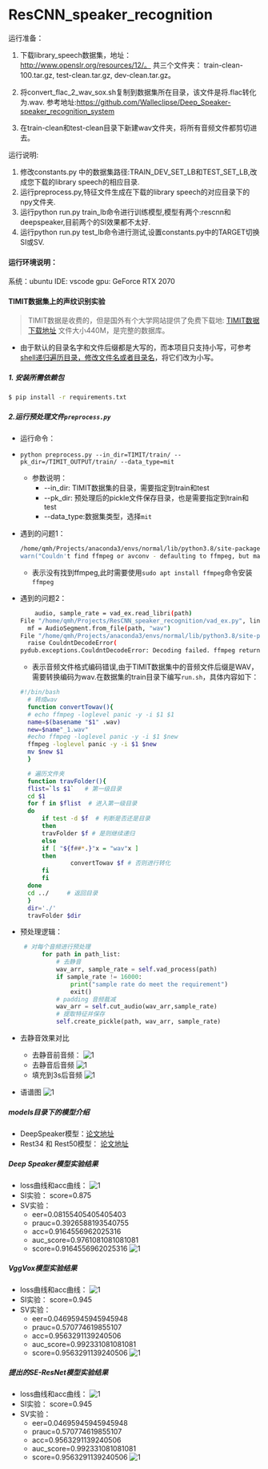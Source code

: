 # ResCNN_speaker_recognition
运行准备：
1. 下载library_speech数据集，地址：http://www.openslr.org/resources/12/。
共三个文件夹：	train-clean-100.tar.gz, test-clean.tar.gz,	dev-clean.tar.gz。
2. 将convert_flac_2_wav_sox.sh复制到数据集所在目录，该文件是将.flac转化为.wav. 参考地址:https://github.com/Walleclipse/Deep_Speaker-speaker_recognition_system
  
3. 在train-clean和test-clean目录下新建wav文件夹，将所有音频文件都剪切进去。

运行说明:
1. 修改constants.py 中的数据集路径:TRAIN_DEV_SET_LB和TEST_SET_LB,改成您下载的library speech的相应目录.
2. 运行preprocess.py,特征文件生成在下载的library speech的对应目录下的npy文件夹.
3. 运行python run.py train_lb命令进行训练模型,模型有两个:rescnn和deepspeaker,目前两个的SI效果都不太好.
4. 运行python run.py test_lb命令进行测试,设置constants.py中的TARGET切换SI或SV.

#### 运行环境说明：
  系统：ubuntu
  IDE: vscode
  gpu: GeForce RTX 2070

#### TIMIT数据集上的声纹识别实验

> TIMIT数据是收费的，但是国外有个大学网站提供了免费下载地:
[TIMIT数据下载地址](http://academictorrents.com/details/34e2b78745138186976cbc27939b1b34d18bd5b3/tech&hit=1&filelist=1)
文件大小440M，是完整的数据库。
- 由于默认的目录名字和文件后缀都是大写的，而本项目只支持小写，可参考[shell递归遍历目录，修改文件名或者目录名](https://blog.csdn.net/qq_28228605/article/details/109963278)，将它们改为小写。

##### 1. 安装所需依赖包

```bash
$ pip install -r requirements.txt
```

##### 2.运行预处理文件`preprocess.py`
 - 运行命令：
 - `python preprocess.py --in_dir=TIMIT/train/ --pk_dir=/TIMIT_OUTPUT/train/ --data_type=mit`
    - 参数说明：
      - --in_dir: TIMIT数据集的目录，需要指定到train和test
      - --pk_dir: 预处理后的pickle文件保存目录，也是需要指定到train和test
      - --data_type:数据集类型，选择`mit`
  - 遇到的问题1：
    ```bash
    /home/qmh/Projects/anaconda3/envs/normal/lib/python3.8/site-packages/pydub/utils.py:170: RuntimeWarning: Couldn't find ffmpeg or avconv - defaulting to ffmpeg, but may not work
    warn("Couldn't find ffmpeg or avconv - defaulting to ffmpeg, but may not work", RuntimeWarning)
    ```
    - 表示没有找到ffmpeg,此时需要使用`sudo apt install ffmpeg`命令安装`ffmpeg`
  - 遇到的问题2：
    ```bash
        audio, sample_rate = vad_ex.read_libri(path)
    File "/home/qmh/Projects/ResCNN_speaker_recognition/vad_ex.py", line 25, in read_libri
      mf = AudioSegment.from_file(path, "wav")
    File "/home/qmh/Projects/anaconda3/envs/normal/lib/python3.8/site-packages/pydub/audio_segment.py", line 723, in from_file
      raise CouldntDecodeError(
    pydub.exceptions.CouldntDecodeError: Decoding failed. ffmpeg returned error code: 1
    ```
    - 表示音频文件格式编码错误,由于TIMIT数据集中的音频文件后缀是WAV，需要转换编码为wav.在数据集的train目录下编写`run.sh`，具体内容如下：
    ```bash
    #!/bin/bash
      # 转成wav
      function convertTowav(){
      # echo ffmpeg -loglevel panic -y -i $1 $1
      name=$(basename "$1" .wav)
      new=$name"_1.wav"
      #echo ffmpeg -loglevel panic -y -i $1 $new
      ffmpeg -loglevel panic -y -i $1 $new
      mv $new $1
      }

      # 遍历文件夹
      function travFolder(){
      flist=`ls $1`   # 第一级目录
      cd $1        
      for f in $flist  # 进入第一级目录
      do
          if test -d $f  # 判断是否还是目录
          then 
          travFolder $f # 是则继续递归
          else
          if [ "${f##*.}"x = "wav"x ] 
          then
                  convertTowav $f # 否则进行转化
          fi
          fi
      done
      cd ../     # 返回目录
      }
      dir='./'
      travFolder $dir
    ```
- 预处理逻辑：
  ```python
   # 对每个音频进行预处理
        for path in path_list:
            # 去静音
            wav_arr, sample_rate = self.vad_process(path)
            if sample_rate != 16000:
                print("sample rate do meet the requirement")
                exit()
            # padding 音频裁减
            wav_arr = self.cut_audio(wav_arr,sample_rate)   
            # 提取特征并保存
            self.create_pickle(path, wav_arr, sample_rate)
  ```

- 去静音效果对比
  - 去静音前音频：
  ![1](/imgs/before.png)
  - 去静音后音频
  ![1](/imgs/after_VAD.png)
  - 填充到3s后音频
  ![1](/imgs/after_Padding.png)
- 语谱图
  ![1](/imgs/spectrum.png)

##### models目录下的模型介绍
- DeepSpeaker模型：[论文地址](https://arxiv.org/abs/1705.02304)
- Rest34 和 Rest50模型： [论文地址](https://arxiv.org/abs/1806.05622)
  
##### Deep Speaker模型实验结果
- loss曲线和acc曲线：
![1](/imgs/dpk_acc_loss.png)
- SI实验：
score=0.875
- SV实验：   
  - eer=0.08155405405405403	 
  - prauc=0.3926588193540755 	 
  - acc=0.9164556962025316	 
  - auc_score=0.9761081081081081	
  - score=0.9164556962025316
![1](/imgs/dpk_aucRoc.png)

##### VggVox模型实验结果
- loss曲线和acc曲线：
![1](/imgs/seResNet_acc_loss.png)
- SI实验：
score=0.945
- SV实验：   
  - eer=0.04695945945945948	 
  - prauc=0.570774619855107 	 
  - acc=0.9563291139240506	 
  - auc_score=0.992331081081081	
  - score=0.9563291139240506
![1](/imgs/SEResNet_aucRoc.png)


  
##### 提出的SE-ResNet模型实验结果
- loss曲线和acc曲线：
![1](/imgs/seResNet_acc_loss.png)
- SI实验：
score=0.945
- SV实验：   
  - eer=0.04695945945945948	 
  - prauc=0.570774619855107 	 
  - acc=0.9563291139240506	 
  - auc_score=0.992331081081081	
  - score=0.9563291139240506
![1](/imgs/SEResNet_aucRoc.png)


